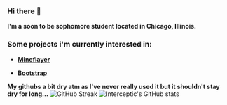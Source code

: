 ### Hi there 👋


**I'm a soon to be sophomore student located in Chicago, Illinois.**

### Some projects i'm currently interested in:  



- **[Mineflayer](https://github.com/PrismarineJS/mineflayer/)**
 
- **[Bootstrap](https://github.com/twbs/bootstrap)**
 
**My githubs a bit dry atm as I've never really used it but it shouldn't stay dry for long...**
![GitHub Streak](https://streak-stats.demolab.com?user=interceptic&theme=blue-navy&border_radius=22)
![Interceptic's GitHub stats](https://github-readme-stats.vercel.app/api?username=interceptic&bg_color=000000)
